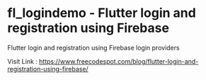 # fl_logindemo - Flutter login and registration using Firebase

Flutter login and registration using Firebase login providers

Visit Link : https://www.freecodespot.com/blog/flutter-login-and-registration-using-firebase/
